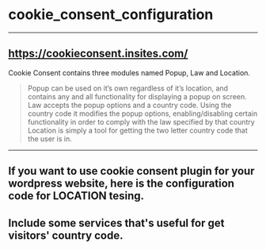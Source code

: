 # cookie_consent_configuration

----
https://cookieconsent.insites.com/
----
Cookie Consent contains three modules named Popup, Law and Location.
>Popup can be used on it’s own regardless of it’s location, and contains any and all functionality for displaying a popup on screen.
>Law accepts the popup options and a country code. Using the country code it modifies the popup options, enabling/disabling certain functionality in order to comply with the law specified by that country
>Location is simply a tool for getting the two letter country code that the user is in.
----
If you want to use cookie consent plugin for your wordpress website, here is the configuration code for LOCATION tesing.
----
Include some services that's useful for get visitors' country code. 
----
